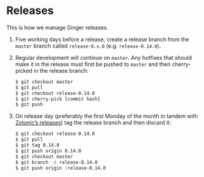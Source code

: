 Releases
========

This is how we manage Ginger releases.

1. Five working days before a release, create a release branch from the `master`
   branch called `release-0.x.0` (e.g. `release-0.14.0`). 

2. Regular development will continue on `master`. Any hotfixes that should make 
   it in the release must first be pushed to `master` and then cherry-picked in
   the release branch:
   
   ```bash
   $ git checkout master
   $ git pull
   $ git checkout release-0.14.0
   $ git cherry-pick [commit hash]
   $ git push
   ```
   
3. On release day (preferably the first Monday of the month in tandem with
   [Zotonic’s releases](http://zotonic.com/docs/latest/developer-guide/contributing.html#zotonic-releases))
   tag the release branch and then discard it:
   
   ```bash
   $ git checkout release-0.14.0
   $ git pull
   $ git tag 0.14.0
   $ git push origin 0.14.0
   $ git checkout master
   $ git branch -d release-0.14.0
   $ git push origin :release-0.14.0
   ```
